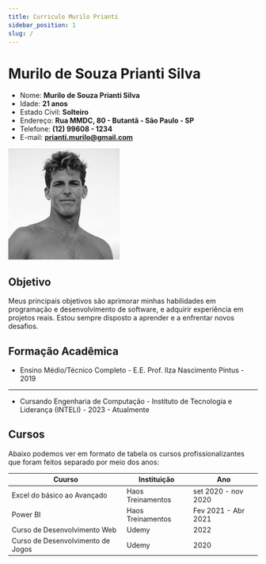 ```yaml
---
title: Curriculo Murilo Prianti
sidebar_position: 1
slug: /
---
```


# Murilo de Souza Prianti Silva

* Nome: **Murilo de Souza Prianti Silva**
* Idade: **21 anos**
* Estado Civil: **Solteiro**
* Endereço: **Rua MMDC, 80 - Butantã - São Paulo - SP**
* Telefone: **(12) 99608 - 1234**
* E-mail: **prianti.murilo@gmail.com**


<!-- <img decoding="murilo" loading="lazy" src="/static/img/andy_murilu.jpg" width="760" height="160" class="img_vXGZ"> -->
![Murilu](img/andy_murilu.jpg)

## Objetivo
Meus principais objetivos são aprimorar minhas habilidades em programação e desenvolvimento de software, e adquirir experiência em projetos reais. Estou sempre disposto a aprender e a enfrentar novos desafios.

## Formação Acadêmica

* Ensino Médio/Técnico Completo - E.E. Prof. Ilza Nascimento Pintus - 2019
---
* Cursando Engenharia de Computação - Instituto de Tecnologia e Liderança (INTELI) - 2023 - Atualmente

## Cursos

Abaixo podemos ver em formato de tabela os cursos profissionalizantes que foram feitos separado por meio dos anos:

|Cuurso| Instituição| Ano|
|------|-------------|----|
|Excel do básico ao Avançado|Haos Treinamentos| set 2020 - nov 2020|
|Power BI|Haos Treinamentos| Fev 2021 - Abr 2021|
|Curso de Desenvolvimento Web| Udemy| 2022|
|Curso de Desenvolvimento de Jogos| Udemy| 2020|

